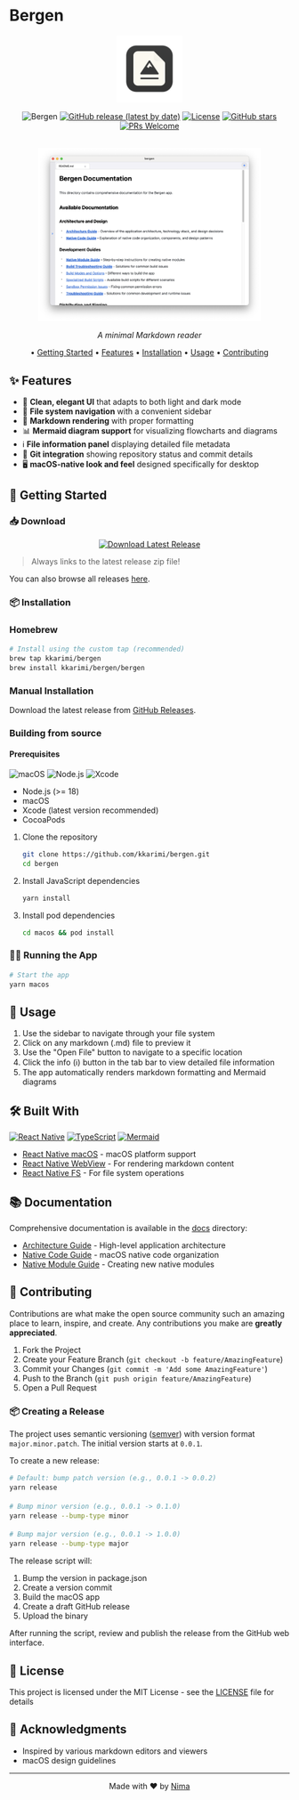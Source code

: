 # Bergen
<div align="center">

<img src="./assets/newicon.png" alt="Bergen Logo" width="120"/>


![Bergen](https://img.shields.io/badge/Bergen-Markdown%20Viewer-blue?style=for-the-badge)
[![GitHub release (latest by date)](https://img.shields.io/github/v/release/kkarimi/bergen?style=for-the-badge)](https://github.com/kkarimi/bergen/releases)
[![License](https://img.shields.io/github/license/kkarimi/bergen?style=for-the-badge)](LICENSE)
[![GitHub stars](https://img.shields.io/github/stars/kkarimi/bergen?style=for-the-badge)](https://github.com/kkarimi/bergen/stargazers)
[![PRs Welcome](https://img.shields.io/badge/PRs-welcome-brightgreen.svg?style=for-the-badge)](http://makeapullrequest.com)

<br />
<img src="./assets/screenshot.png" alt="Bergen app" width="400"/>
<br />


*A minimal Markdown reader*

• [Getting Started](#getting-started) 
• [Features](#features) 
• [Installation](#installation) 
• [Usage](#usage) 
• [Contributing](#contributing)

<!-- 
coming soon! 
<img src="./assets/screenshot.png" alt="Bergen Screenshot" width="800"/>
-->
</div>

## ✨ Features

- 🎨 **Clean, elegant UI** that adapts to both light and dark mode
- 📁 **File system navigation** with a convenient sidebar
- 📝 **Markdown rendering** with proper formatting
- 📊 **Mermaid diagram support** for visualizing flowcharts and diagrams
- ℹ️ **File information panel** displaying detailed file metadata
- 📄 **Git integration** showing repository status and commit details
- 🖥️ **macOS-native look and feel** designed specifically for desktop

## 🚀 Getting Started

### 📥 Download

<div align="center">
  <a href="https://github.com/kkarimi/bergen/releases/latest/download/bergen-macos-v0.1.15.zip">
    <img src="https://img.shields.io/badge/Download-Latest%20Release-blue?style=for-the-badge&logo=github" alt="Download Latest Release" />
  </a>
</div>

> Always links to the latest release zip file!

You can also browse all releases [here](https://github.com/kkarimi/bergen/releases).

### 📦 Installation

### Homebrew

```bash
# Install using the custom tap (recommended)
brew tap kkarimi/bergen
brew install kkarimi/bergen/bergen
```

### Manual Installation

Download the latest release from [GitHub Releases](https://github.com/kkarimi/bergen/releases).

### Building from source

#### Prerequisites

![macOS](https://img.shields.io/badge/macOS-000000?style=for-the-badge&logo=apple&logoColor=white)
![Node.js](https://img.shields.io/badge/Node.js-339933?style=for-the-badge&logo=nodedotjs&logoColor=white)
![Xcode](https://img.shields.io/badge/Xcode-147EFB?style=for-the-badge&logo=xcode&logoColor=white)

- Node.js (>= 18)
- macOS
- Xcode (latest version recommended)
- CocoaPods

1. Clone the repository
   ```bash
   git clone https://github.com/kkarimi/bergen.git
   cd bergen
   ```

2. Install JavaScript dependencies
   ```bash   
   yarn install
   ```

3. Install pod dependencies
   ```bash
   cd macos && pod install
   ```

### 🏃‍♂️ Running the App

```bash
# Start the app
yarn macos
```

## 📖 Usage

1. Use the sidebar to navigate through your file system
2. Click on any markdown (.md) file to preview it
3. Use the "Open File" button to navigate to a specific location
4. Click the info (ℹ️) button in the tab bar to view detailed file information
5. The app automatically renders markdown formatting and Mermaid diagrams

## 🛠️ Built With

[![React Native](https://img.shields.io/badge/React_Native-20232A?style=for-the-badge&logo=react&logoColor=61DAFB)](https://reactnative.dev/)
[![TypeScript](https://img.shields.io/badge/TypeScript-007ACC?style=for-the-badge&logo=typescript&logoColor=white)](https://www.typescriptlang.org/)
[![Mermaid](https://img.shields.io/badge/Mermaid-FF3670?style=for-the-badge&logo=mermaid&logoColor=white)](https://mermaid-js.github.io/mermaid/)

- [React Native macOS](https://microsoft.github.io/react-native-windows/docs/rnm-getting-started) - macOS platform support
- [React Native WebView](https://github.com/react-native-webview/react-native-webview) - For rendering markdown content
- [React Native FS](https://github.com/itinance/react-native-fs) - For file system operations

## 📚 Documentation

Comprehensive documentation is available in the [docs](/docs) directory:

- [Architecture Guide](/docs/architecture.md) - High-level application architecture
- [Native Code Guide](/docs/native-code-guide.md) - macOS native code organization
- [Native Module Guide](/docs/native-module-guide.md) - Creating new native modules

## 🤝 Contributing

Contributions are what make the open source community such an amazing place to learn, inspire, and create. Any contributions you make are **greatly appreciated**.

1. Fork the Project
2. Create your Feature Branch (`git checkout -b feature/AmazingFeature`)
3. Commit your Changes (`git commit -m 'Add some AmazingFeature'`)
4. Push to the Branch (`git push origin feature/AmazingFeature`)
5. Open a Pull Request

### 📦 Creating a Release

The project uses semantic versioning ([semver](https://semver.org/)) with version format `major.minor.patch`. The initial version starts at `0.0.1`.

To create a new release:

```bash
# Default: bump patch version (e.g., 0.0.1 -> 0.0.2)
yarn release

# Bump minor version (e.g., 0.0.1 -> 0.1.0)
yarn release --bump-type minor

# Bump major version (e.g., 0.0.1 -> 1.0.0)
yarn release --bump-type major
```

The release script will:
1. Bump the version in package.json
2. Create a version commit
3. Build the macOS app
4. Create a draft GitHub release
5. Upload the binary

After running the script, review and publish the release from the GitHub web interface.

## 📄 License

This project is licensed under the MIT License - see the [LICENSE](LICENSE) file for details

## 🙏 Acknowledgments

- Inspired by various markdown editors and viewers
- macOS design guidelines

---

<div align="center">
Made with ❤️ by <a href="https://github.com/kkarimi">Nima</a>
</div>

